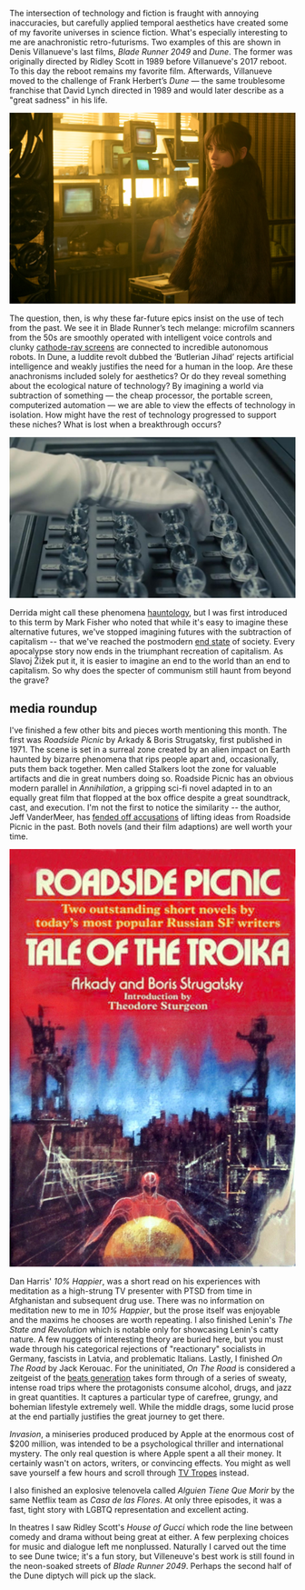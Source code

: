 The intersection of technology and fiction is fraught with annoying inaccuracies, but carefully applied temporal aesthetics have created some of my favorite universes in science fiction. What's especially interesting to me are  anachronistic retro-futurisms. Two examples of this are shown in Denis Villanueve's last films, *Blade Runner 2049* and *Dune*. The former was originally directed by Ridley Scott in 1989 before Villanueve's 2017 reboot. To this day the reboot remains my favorite film. Afterwards, Villanueve moved to the challenge of Frank Herbert’s *Dune* — the same troublesome franchise that David Lynch directed in 1989 and would later describe as a "great sadness" in his life.

![CRT monitors in Blade Runner 2049. Sales of this type of monitor peaked over a decade  before the release of the film, yet it's set far in the future.](crts.jpeg)

The question, then, is why these far-future epics insist on the use of tech from the past. We see it in Blade Runner’s tech melange: microfilm scanners from the 50s are smoothly operated with intelligent voice controls and clunky [cathode-ray screens](https://en.wikipedia.org/wiki/Cathode-ray_tube) are connected to incredible autonomous robots. In Dune, a luddite revolt dubbed the ‘Butlerian Jihad’ rejects artificial intelligence and weakly justifies the need for a human in the loop. Are these anachronisms included solely for aesthetics? Or do they reveal something about the ecological nature of technology? By imagining a world via subtraction of something — the cheap processor, the portable screen, computerized automation — we are able to view the effects of technology in isolation. How might have the rest of technology progressed to support these niches? What is lost when a breakthrough occurs?

![A concept for optical memory, again from Blade Runner 2049](spheres.jpg)

Derrida might call these phenomena [hauntology](https://en.wikipedia.org/wiki/Hauntology), but I was first introduced to this term by Mark Fisher who noted that while it's easy to imagine these alternative futures, we've stopped imagining futures with the subtraction of capitalism -- that we've reached the postmodern [end state](https://en.wikipedia.org/wiki/End_of_history) of society. Every apocalypse story now ends in the triumphant recreation of capitalism. As Slavoj Žižek put it, it is easier to imagine an end to the world than an end to capitalism. So why does the specter of communism still haunt from beyond the grave?

## media roundup
I've finished a few other bits and pieces worth mentioning this month. The first was *Roadside Picnic* by Arkady & Boris Strugatsky, first published in 1971. The scene is set in a surreal zone created by an alien impact on Earth haunted by bizarre phenomena that rips people apart and, occasionally, puts them back together. Men called Stalkers loot the zone for valuable artifacts and die in great numbers doing so. Roadside Picnic has an obvious modern parallel in *Annihilation*, a gripping sci-fi novel adapted in to an equally great film that flopped at the box office despite a great soundtrack, cast, and execution. I'm not the first to notice the similarity -- the author, Jeff VanderMeer, has [fended off accusations](https://twitter.com/jeffvandermeer/status/754674019174060032) of lifting ideas from Roadside Picnic in the past. Both novels (and their film adaptions) are well worth your time.

![Arkady & Boris Strugatsky's Roadside Picnic](picnic.jpg)

Dan Harris' *10% Happier*, was a short read on his experiences with meditation as a high-strung TV presenter with PTSD from time in Afghanistan and subsequent drug use. There was no information on meditation new to me in *10% Happier*, but the prose itself was enjoyable and the maxims he chooses are worth repeating. I also finished Lenin's *The State and Revolution* which is notable only for showcasing Lenin's catty nature. A few nuggets of interesting theory are buried here, but you must wade through his categorical rejections of "reactionary" socialists in Germany, fascists in Latvia, and problematic Italians. Lastly, I finished *On The Road* by Jack Kerouac. For the uninitiated, *On The Road* is considered a zeitgeist of the [beats generation](https://en.wikipedia.org/wiki/Beat_Generation) takes form through of a series of sweaty, intense road trips where the protagonists consume alcohol, drugs, and jazz in great quantities. It captures a particular type of carefree, grungy, and bohemian lifestyle extremely well. While the middle drags, some lucid prose at the end partially justifies the great journey to get there.

*Invasion*, a miniseries produced produced by Apple at the enormous cost of $200 million, was intended to be a psychological thriller and international mystery. The only real question is where Apple spent a all their money. It certainly wasn't on actors, writers, or convincing effects. You might as well save yourself a few hours and scroll through [TV Tropes](https://tvtropes.org/) instead.

I also finished an explosive telenovela called *Alguien Tiene Que Morir* by the same Netflix team as *Casa de las Flores*. At only three episodes, it was a fast, tight story with LGBTQ representation and excellent acting.

In theatres I saw Ridley Scott's *House of Gucci* which rode the line between comedy and drama without being great at either. A few perplexing choices for music and dialogue left me nonplussed. Naturally I carved out the time to see Dune twice; it's a fun story, but Villeneuve's best work is still found in the neon-soaked streets of *Blade Runner 2049*. Perhaps the second half of the Dune diptych will pick up the slack.